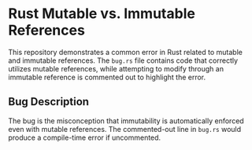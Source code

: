 # Rust Mutable vs. Immutable References
This repository demonstrates a common error in Rust related to mutable and immutable references. The `bug.rs` file contains code that correctly utilizes mutable references, while attempting to modify through an immutable reference is commented out to highlight the error.

## Bug Description
The bug is the misconception that immutability is automatically enforced even with mutable references. The commented-out line in `bug.rs` would produce a compile-time error if uncommented.